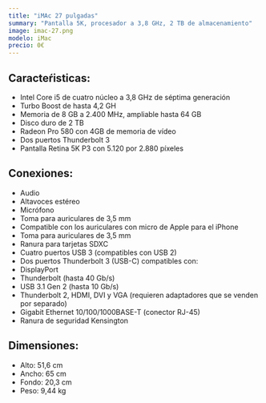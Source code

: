 ```yaml
---
title: "iMAc 27 pulgadas"
summary: "Pantalla 5K, procesador a 3,8 GHz, 2 TB de almacenamiento"
image: imac-27.png
modelo: iMac
precio: 0€
---
```


## Caracteŕisticas:

  - Intel Core i5 de cuatro núcleo a 3,8 GHz de séptima generación
  - Turbo Boost de hasta 4,2 GH
  - Memoria de 8 GB a 2.400 MHz, ampliable hasta 64 GB
  - Disco duro de 2 TB
  - Radeon Pro 580 con 4GB de memoria de vídeo
  - Dos puertos Thunderbolt 3
  - Pantalla Retina 5K P3 con 5.120 por 2.880 píxeles

## Conexiones:

  - Audio
  - Altavoces estéreo
  - Micrófono
  - Toma para auriculares de 3,5 mm
  - Compatible con los auriculares con micro de Apple para el iPhone
  - Toma para auriculares de 3,5 mm
  - Ranura para tarjetas SDXC
  - Cuatro puertos USB 3 (compatibles con USB 2)
  - Dos puertos Thunderbolt 3 (USB-C) compatibles con:
  - DisplayPort
  - Thunderbolt (hasta 40 Gb/s)
  - USB 3.1 Gen 2 (hasta 10 Gb/s)
  - Thunderbolt 2, HDMI, DVI y VGA (requieren adaptadores que se venden por separado)
  - Gigabit Ethernet 10/100/1000BASE-T (conector RJ-45)
  - Ranura de seguridad Kensington

## Dimensiones:

  - Alto: 51,6 cm
  - Ancho: 65 cm
  - Fondo: 20,3 cm
  - Peso: 9,44 kg
